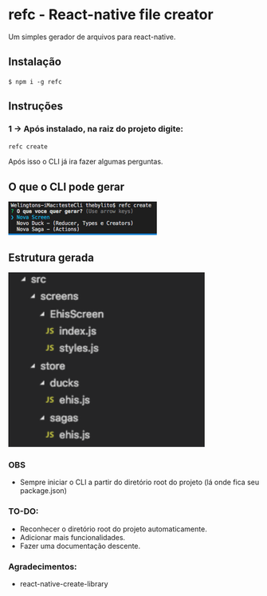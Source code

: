 # refc - React-native file creator

Um simples gerador de arquivos para react-native.

## Instalação

`$ npm i -g refc`

## Instruções

### 1 -> Após instalado, na raiz do projeto digite:
`refc create`

Após isso o CLI já ira fazer algumas perguntas.

## O que o CLI pode gerar
<img src="https://github.com/thebylito/refc/raw/master/screenshots/shot2.png" height="67">

## Estrutura gerada
<img src="https://github.com/thebylito/refc/raw/master/screenshots/shot1.png" height="350">

### OBS
- Sempre iniciar o CLI a partir do diretório root do projeto (lá onde fica seu package.json)


### TO-DO:
- Reconhecer o diretório root do projeto automaticamente.
- Adicionar mais funcionalidades.
- Fazer uma documentação descente.

### Agradecimentos:
- react-native-create-library
